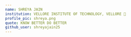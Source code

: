 ```yaml
---
name: SHREYA JAIN 
institution: VELLORE INSTITUTE OF TECHNOLOGY, VELLORE 🚩 
profile_pic: shreya.png 
quote: KNOW BETTER DO BETTER
github_user: shreyajain25
---
```

